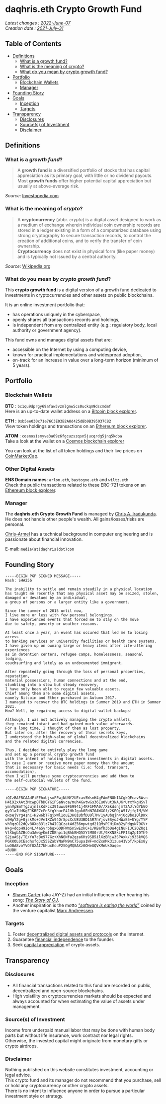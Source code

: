 # daqhris.eth Crypto Growth Fund  

_Latest changes : [2022-June-07](https://github.com/daqhris/daqhris.github.io/commits/master/crypto-growth-fund.md)_  
_Creation date : [2021-July-31](https://github.com/daqhris/daqhris.github.io/commit/1500eba90d803c694f8c067916e4760c134f42a3)_  

## Table of Contents  

- [Definitions](https://daqhris.com/crypto-growth-fund/#definitions)  
    - [What is a growth fund?](https://daqhris.com/crypto-growth-fund/#what-is-a-growth-fund)
    - [What is the meaning of crypto?](https://daqhris.com/crypto-growth-fund/#what-is-the-meaning-of-crypto)
    - [What do you mean by crypto growth fund?](https://daqhris.com/crypto-growth-fund/#what-do-you-mean-by-crypto-growth-fund)
- [Portfolio](https://daqhris.com/crypto-growth-fund/#portfolio)   
    - [Blockchain Wallets](https://daqhris.com/crypto-growth-fund/#blockchain-wallets)
    - [Manager](https://daqhris.com/crypto-growth-fund/#manager)
- [Founding Story](https://daqhris.com/crypto-growth-fund/#founding-story)  
- [Goals](https://daqhris.com/crypto-growth-fund/#goals)  
    - [Inception](https://daqhris.com/crypto-growth-fund/#inception)
    - [Targets](https://daqhris.com/crypto-growth-fund/#targets) 
- [Transparency](https://daqhris.com/crypto-growth-fund/#transparency) 
    - [Disclosures](https://daqhris.com/crypto-growth-fund/#disclosures) 
    - [Source(s) of Investment](https://daqhris.com/crypto-growth-fund/#sources-of-investment)
    - [Disclaimer](https://daqhris.com/crypto-growth-fund/#disclaimer) 

## Definitions 

### What is a *growth fund*?  
> A **growth fund** is a diversified portfolio of stocks that has capital appreciation as its primary goal, 
> with little or no dividend payouts.   
> Most **growth funds** offer higher potential capital appreciation but usually at above-average risk.   
  
*Source*: [Investopedia.com](https://www.investopedia.com/terms/g/growthfund.asp)  

### What is the meaning of *crypto*?  
> A **cryptocurrency** (abbr. *crypto*) is a digital asset designed to work as a medium of exchange 
> wherein individual coin ownership records are stored in a ledger existing in a form of a computerized database using strong cryptography to secure transaction records, 
> to control the creation of additional coins, and to verify the transfer of coin ownership.    
> **Cryptocurrency** does not exist in physical form (like paper money) and is typically not issued by a central authority.  

*Source*: [Wikipedia.org](https://en.wikipedia.org/wiki/Cryptocurrency)  

### What do you mean by *crypto growth fund*? 
This **crypto growth fund** is a digital version of a growth fund dedicated to investments in cryptocurrencies and other assets on public blockchains.  

It is an online investment portfolio that: 
- has operations uniquely in the cyberspace,
- openly shares all transactions records and holdings,  
- is independent from any centralized entity (e.g.: regulatory body, local authority or government agency). 

This fund owns and manages digital assets that are:
- accessible on the Internet by using a computing device,  
- known for practical implementations and widespread adoption,  
- on-track for an increase in value over a long-term horizon (minimum of 5 years).        

## Portfolio  

### Blockchain Wallets 
**BTC** : `bc1qu9dprgy69afaw3vzmlgnw5cs0uckqm9dscmdmf`  
Here is an up-to-date wallet address on a [Bitcoin block explorer](https://blockchair.com/bitcoin/address/bc1qu9dprgy69afaw3vzmlgnw5cs0uckqm9dscmdmf).  

**ETH** : `0xb5ee030c71e76C3E03B2A8d425dBb9B395037C82`  
View token holdings and transactions on an [Ethereum block explorer](https://etherscan.io/address/0xb5ee030c71e76c3e03b2a8d425dbb9b395037c82).  

**ATOM** : `cosmos1smyve3a69z6fgcuzszqsn5jucqrdg5jnq5kdpa`  
Take a look at the wallet on a [Cosmos blockchain explorer](https://atom.tokenview.com/en/address/cosmos1smyve3a69z6fgcuzszqsn5jucqrdg5jnq5kdpa)   

You can look at the list of all token holdings and their live prices on [CoinMarketCap](https://coinmarketcap.com/watchlist/61f172a5a00b565b2f8daba6/).  

### Other Digital Assets 
**ENS Domain names**: `arlon.eth`, `bastogne.eth` and `wiltz.eth`   
Check the public transactions related to these ERC-721 tokens on an [Ethereum block explorer](https://etherscan.io/address/0xb5ee030c71e76c3e03b2a8d425dbb9b395037c82#tokentxnsErc721). 

### Manager  
The **daqhris.eth Crypto Growth Fund** is managed by [Chris A. Iradukunda](https://daqhris.com).  
He does not handle other people's wealth. All gains/losses/risks are personal.  

[Chris-Armel](https://daqhris.com/about) has a technical background in computer engineering and is passionate about financial innovation.  

E-mail: `media(at)daqhris(dot)com` 

## Founding Story  
```
-----BEGIN PGP SIGNED MESSAGE-----
Hash: SHA256

The inability to settle and remain steadily in a physical location 
has taught me recently that any physical asset may be seized, stolen, 
damaged or devalued by an individual, 
a group of persons or a larger entity like a government.

Since the summer of 2015 until now, 
I live more or less with few personal belongings.
I have experienced events that forced me to stay on the move 
due to safety, poverty or weather reasons.

At least once a year, an event has occured that led me to losing access 
to banking services or university facilities or health care systems.
I have given up on owning large or heavy items after life-altering experiences 
as in detention centers, refugee camps, homelessness, seasonal lodging, 
couchsurfing and lately as an undocumented immigrant.

After repeatedly going through the loss of personal properties, reputation, 
material possessions, human connections and at the end, 
stumbling into a slow but steady recovery, 
I have only been able to regain few valuable assets.
Chief among them are some digital assets, 
namely Bitcoin and Ether purchased in Autumn 2017.
I managed to recover the BTC holdings in Summer 2019 and ETH in Summer 2021.
How? Well, by regaining access to digital wallet backups!

Although, I was not actively managing the crypto wallets, 
they remained intact and had gained much value afterwards.
For a long time, I thought of them as lost property. 
But later on, after the recovery of their secrets keys, 
I understood the high-value of global decentralized blockchains 
and the related digital currencies.

Thus, I decided to entirely play the long game 
and set up a personal crypto growth fund 
with the intent of holding long-term investments in digital assets.
In case I earn or receive more paper money than the amount 
that is necessary for basic needs (i.e: food, transport, accomodation), 
then I will purchase some cryptocurrencies and add them to 
the self-custodial wallets of the fund.

-----BEGIN PGP SIGNATURE-----

iQIzBAEBCAAdFiEEhxUjsxFFwjNUNY2UEcav5WsnH4gFAmENOhIACgkQEcav5Wsn
H4i92xAAt3Mcwp8TbDGYGiPSaNvca/muh4GwtwGs36Eu0Vut3NAUKrUrxYkgHSvl
ymnVp8mTTgJujnlsKdFcx39tuwu0FS9941j4KF1FMA0//XSkdsnjmT2AJlYdYbGO
gyD1aIUdKgZJKRE7cFnSfgYnucE41HhJguk0FdN70AWGGf/2KEOjA51VjfgIM/VW
oRoejVrg41nC+H2w6bTFqjxWl1ouE3HOiUbfDUOl7M/1yAUbqjn4jOqBboIQlDWx
u9HpY2g+0jskMs+JVe1XZu94OrSpcXcU8U3BD1AR7hYjsvESyoJHWaE5+UYg/YYP
vhRqzO12dQv88Xo33lz7h4ICQCzat4dZ56mpwtgd21QMsPCHiDm82yPdgyN79GV+
W+g+dqpH9Io4L/4aSyrbbgxGODFWmSn5wEzkC+1/KBefh3bDu4gINuFIJC2QZUq1
VlXbgbAZBcOu3AwqyKmfZDBhpi1qBhbBHQ5XYtM80rUt/9XKN8kLFPI3qZpIDTh9
S2juASj/TE/Yu7cBe977Gz+XhN6Nfa2qza6Hs9SB5ilXzBRjw3SPAxk/j935kVQ6
PGKKOL0CEsdhsfgJx55SZabYNaPN9nC75upa1WF+mdZxnMk31zue41Vpf/kpEx8y
LwOBA8voYVOfUXAI7bHuxEcuP2SOgMQBAXz0OHeUQVKMnUkDaqo=
=BUBH
-----END PGP SIGNATURE-----
```

## Goals  
### Inception  
- [Shawn Carter](https://twitter.com/sc) (aka JAY-Z) had an initial influencer after hearing his song: [*The Story of OJ*](https://genius.com/Jay-z-the-story-of-oj-lyrics).  
- Another inspiration is the motto [*"software is eating the world"*](https://a16z.com/2011/08/20/why-software-is-eating-the-world/) coined by the venture capitalist [Marc Andreessen](https://a16z.com/author/marc-andreessen/).  

### Targets 
1. Foster [decentralized digital assets and protocols](https://www.investopedia.com/decentralized-finance-defi-5113835) on the Internet.  
2. Guarantee [financial independence](https://en.wikipedia.org/wiki/Financial_independence) to the founder. 
3. Seek [capital appreciation](https://www.investopedia.com/terms/c/capitalappreciation.asp) of crypto assets.  

## Transparency
### Disclosures 
- All financial transactions related to this fund are recorded on public, decentralized and open-source blockchains.  
- High volatility on cryptocurrencies markets should be expected and always accounted for when estimating the value of assets under management.  

### Source(s) of Investment  
Income from underpaid manual labor that may be done with human body parts but without life insurance, work contract nor legal rights.  
Otherwise, the invested capital might originate from monetary gifts or crypto airdrops.  

### Disclaimer  
Nothing published on this website constitutes investment, accounting or legal advice.  
This crypto fund and its manager do not recommend that you purchase, sell or hold any cryptocurrency or other crypto assets.  
There is no intent to influence anyone in order to pursue a particular investment style or strategy.  
